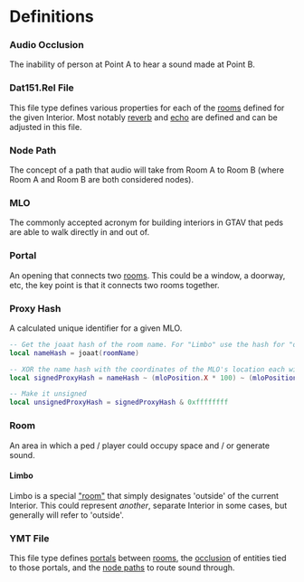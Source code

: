 # Definitions

### Audio Occlusion

The inability of person at Point A to hear a sound made at Point B.

### Dat151.Rel File

This file type defines various properties for each of the [rooms](#room) defined for the given Interior. Most notably [reverb](#reverb) and [echo](#echo) are defined and can be adjusted in this file.

### Node Path

The concept of a path that audio will take from Room A to Room B (where Room A and Room B are both considered nodes).

### MLO

The commonly accepted acronym for building interiors in GTAV that peds are able to walk directly in and out of.

### Portal

An opening that connects two [rooms](#room). This could be a window, a doorway, etc, the key point is that it connects two rooms together.

### Proxy Hash

A calculated unique identifier for a given MLO.

```lua
-- Get the joaat hash of the room name. For "Limbo" use the hash for "outside" instead.
local nameHash = joaat(roomName)

-- XOR the name hash with the coordinates of the MLO's location each with their decimal place moved to the right twice
local signedProxyHash = nameHash ~ (mloPosition.X * 100) ~ (mloPosition.Y * 100) ~ (mloPosition.Z * 100)

-- Make it unsigned
local unsignedProxyHash = signedProxyHash & 0xffffffff
```

### Room

An area in which a ped / player could occupy space and / or generate sound.

#### Limbo

Limbo is a special ["room"](#room) that simply designates 'outside' of the current Interior. This could represent *another*, separate Interior in some cases, but generally will refer to 'outside'.

### YMT File

This file type defines [portals](#portal) between [rooms](#room), the [occlusion](#audio-occlusion) of entities tied to those portals, and the [node paths](#node-path) to route sound through.
